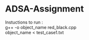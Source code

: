 # ADSA-Assignment

Instuctions to run :      
g++ -o object_name red_black.cpp    
object_name < test_case1.txt    

